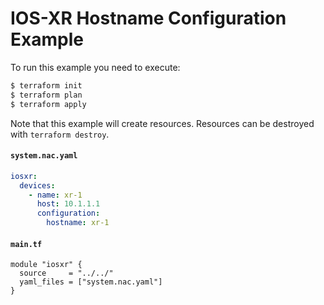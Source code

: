 <!-- BEGIN_TF_DOCS -->
# IOS-XR Hostname Configuration Example

To run this example you need to execute:

```bash
$ terraform init
$ terraform plan
$ terraform apply
```

Note that this example will create resources. Resources can be destroyed with `terraform destroy`.

#### `system.nac.yaml`

```yaml
iosxr:
  devices:
    - name: xr-1
      host: 10.1.1.1
      configuration:
        hostname: xr-1
```

#### `main.tf`

```hcl
module "iosxr" {
  source     = "../../"
  yaml_files = ["system.nac.yaml"]
}
```
<!-- END_TF_DOCS -->